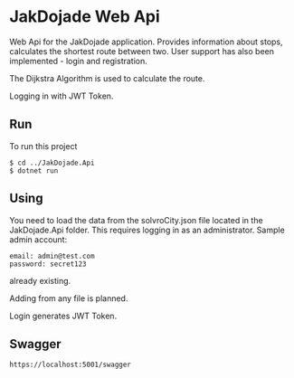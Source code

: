 # JakDojade Web Api



Web Api for the JakDojade application. Provides information about stops, calculates the shortest route between two. User support has also been implemented - login and registration.

The Dijkstra Algorithm is used to calculate the route.

Logging in with JWT Token.


## Run
To run this project

```
$ cd ../JakDojade.Api
$ dotnet run
```

## Using

You need to load the data from the solvroCity.json file located in the JakDojade.Api folder. 
This requires logging in as an administrator. 
Sample admin account: 
```
email: admin@test.com
password: secret123
```
already existing. 

Adding from any file is planned.

Login generates JWT Token.

## Swagger

``` https://localhost:5001/swagger ```


